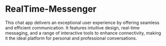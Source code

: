﻿# RealTime-Messenger
This chat app delivers an exceptional user experience by offering seamless and efficient communication. It features intuitive design, real-time messaging, and a range of interactive tools to enhance connectivity, making it the ideal platform for personal and professional conversations.
